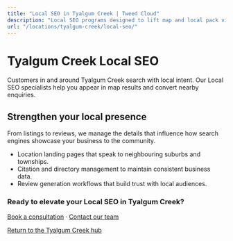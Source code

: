 ```yaml
---
title: "Local SEO in Tyalgum Creek | Tweed Cloud"
description: "Local SEO programs designed to lift map and local pack visibility for Tyalgum Creek businesses."
url: "/locations/tyalgum-creek/local-seo/"
---
```


# Tyalgum Creek Local SEO

Customers in and around Tyalgum Creek search with local intent. Our Local SEO specialists help you appear in map results and convert nearby enquiries.

## Strengthen your local presence

From listings to reviews, we manage the details that influence how search engines showcase your business to the community.

- Location landing pages that speak to neighbouring suburbs and townships.
- Citation and directory management to maintain consistent business data.
- Review generation workflows that build trust with local audiences.

### Ready to elevate your Local SEO in Tyalgum Creek?

[Book a consultation](/consultation/) · [Contact our team](/contact/)

[Return to the Tyalgum Creek hub](/locations/tyalgum-creek/)
